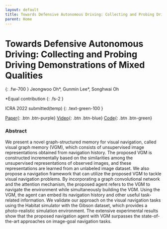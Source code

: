```yaml
---
layout: default
title: Towards Defensive Autonomous Driving: Collecting and Probing Driving Demonstrations of Mixed Qualities
parent: Home
---
```

# Towards Defensive Autonomous Driving: Collecting and Probing Driving Demonstrations of Mixed Qualities
{: .fw-700 }
Jeongwoo Oh\*, Gunmin Lee\*, Songhwai Oh

*Equal contribution
{: .fs-2 }

ICRA 2022 submitted(temp)
{: .text-green-100 }

[Paper](http://rllab.snu.ac.kr){: .btn  .btn-purple}
[Video](https://www.youtube.com/watch?v=Uksb_kR80Hk){: .btn .btn-blue}
[Code](https://github.com/rllab-snu/Visual-Graph-Memory){: .btn .btn-green}

### Abstract
We present a novel graph-structured memory for visual navigation, called visual graph memory (VGM), which consists of unsupervised image representations obtained from navigation history. The proposed VGM is constructed incrementally based on the similarities among the unsupervised representations of observed images, and these representations are learned from an unlabeled image dataset. We also propose a navigation framework that can utilize the proposed VGM to tackle visual navigation problems. By incorporating a graph convolutional network and the attention mechanism, the proposed agent refers to the VGM to navigate the environment while simultaneously building the VGM. Using the VGM, the agent can embed its navigation history and other useful task-related information. We validate our approach on the visual navigation tasks using the Habitat simulator with the Gibson dataset, which provides a photo-realistic simulation environment. The extensive experimental results show that the proposed navigation agent with VGM surpasses the state-of-the-art approaches on image-goal navigation tasks.
